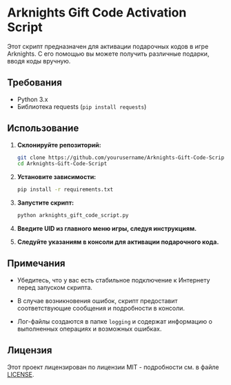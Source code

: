 # Arknights Gift Code Activation Script

Этот скрипт предназначен для активации подарочных кодов в игре Arknights. С его помощью вы можете получить различные подарки, вводя коды вручную.

## Требования

- Python 3.x
- Библиотека requests (`pip install requests`)

## Использование

1. **Склонируйте репозиторий:**

    ```bash
    git clone https://github.com/yourusername/Arknights-Gift-Code-Script.git
    cd Arknights-Gift-Code-Script
    ```

2. **Установите зависимости:**

    ```bash
    pip install -r requirements.txt
    ```

3. **Запустите скрипт:**

    ```bash
    python arknights_gift_code_script.py
    ```

4. **Введите UID из главного меню игры, следуя инструкциям.**

5. **Следуйте указаниям в консоли для активации подарочного кода.**

## Примечания

- Убедитесь, что у вас есть стабильное подключение к Интернету перед запуском скрипта.

- В случае возникновения ошибок, скрипт предоставит соответствующие сообщения и подробности в консоли.

- Лог-файлы создаются в папке `logging` и содержат информацию о выполненных операциях и возможных ошибках.


## Лицензия

Этот проект лицензирован по лицензии MIT - подробности см. в файле [LICENSE](LICENSE).
